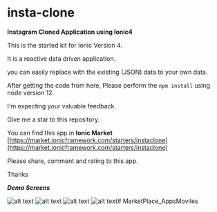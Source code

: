 # insta-clone

**Instagram Cloned Application using Ionic4**

This is the started kit for Ionic Version 4.

It is a reactive data driven application. 

you can easily replace with the existing (JSON) data to your own data.
 
After getting the code from here, Please perform the `npm install` using node version 12.
 
I'm expecting your valuable feedback.
 
Give me a star to this repository. 

You can find this app in **Ionic Market** 
[https://market.ionicframework.com/starters/instaclone](https://market.ionicframework.com/starters/instaclone)

Please share, comment and rating to this app. 

Thanks 

**_Demo Screens_**

![alt text](https://s3.amazonaws.com/ionic-marketplace/instaclone/screenshot_1.png)
![alt text](https://s3.amazonaws.com/ionic-marketplace/instaclone/screenshot_2.png)
![alt text](https://s3.amazonaws.com/ionic-marketplace/instaclone/screenshot_3.png)
![alt text](https://s3.amazonaws.com/ionic-marketplace/instaclone/screenshot_4.png)#   M a r k e t P l a c e _ A p p s M o v i l e s  
 